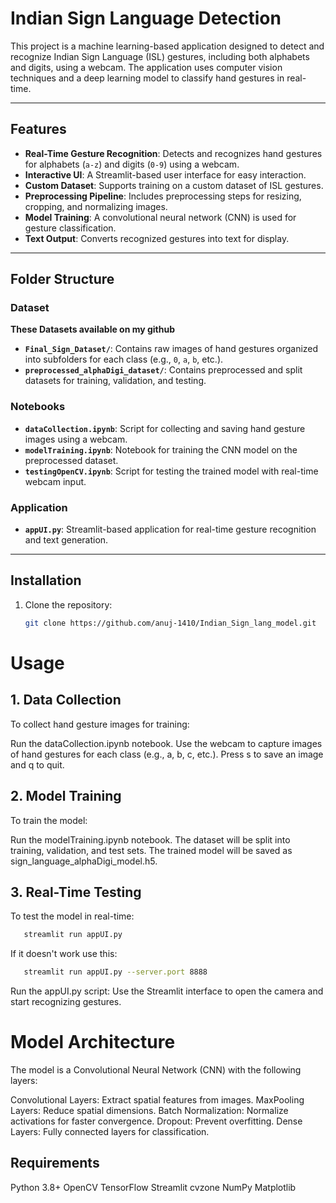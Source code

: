 # Indian Sign Language Detection

This project is a machine learning-based application designed to detect and recognize Indian Sign Language (ISL) gestures, including both alphabets and digits, using a webcam. The application uses computer vision techniques and a deep learning model to classify hand gestures in real-time.

---

## Features

- **Real-Time Gesture Recognition**: Detects and recognizes hand gestures for alphabets (`a-z`) and digits (`0-9`) using a webcam.
- **Interactive UI**: A Streamlit-based user interface for easy interaction.
- **Custom Dataset**: Supports training on a custom dataset of ISL gestures.
- **Preprocessing Pipeline**: Includes preprocessing steps for resizing, cropping, and normalizing images.
- **Model Training**: A convolutional neural network (CNN) is used for gesture classification.
- **Text Output**: Converts recognized gestures into text for display.

---

## Folder Structure

### Dataset

**These Datasets available on my github**

- **`Final_Sign_Dataset/`**: Contains raw images of hand gestures organized into subfolders for each class (e.g., `0`, `a`, `b`, etc.).
- **`preprocessed_alphaDigi_dataset/`**: Contains preprocessed and split datasets for training, validation, and testing.

### Notebooks

- **`dataCollection.ipynb`**: Script for collecting and saving hand gesture images using a webcam.
- **`modelTraining.ipynb`**: Notebook for training the CNN model on the preprocessed dataset.
- **`testingOpenCV.ipynb`**: Script for testing the trained model with real-time webcam input.

### Application

- **`appUI.py`**: Streamlit-based application for real-time gesture recognition and text generation.

---

## Installation

1. Clone the repository:
   ```bash
   git clone https://github.com/anuj-1410/Indian_Sign_lang_model.git
   ```

# Usage

## 1. Data Collection

To collect hand gesture images for training:

Run the dataCollection.ipynb notebook.
Use the webcam to capture images of hand gestures for each class (e.g., a, b, c, etc.).
Press s to save an image and q to quit.

## 2. Model Training

To train the model:

Run the modelTraining.ipynb notebook.
The dataset will be split into training, validation, and test sets.
The trained model will be saved as sign_language_alphaDigi_model.h5.

## 3. Real-Time Testing

To test the model in real-time:

```bash
   streamlit run appUI.py
```

If it doesn't work use this:

```bash
   streamlit run appUI.py --server.port 8888
```

Run the appUI.py script:
Use the Streamlit interface to open the camera and start recognizing gestures.

# Model Architecture

The model is a Convolutional Neural Network (CNN) with the following layers:

Convolutional Layers: Extract spatial features from images.
MaxPooling Layers: Reduce spatial dimensions.
Batch Normalization: Normalize activations for faster convergence.
Dropout: Prevent overfitting.
Dense Layers: Fully connected layers for classification.

## Requirements

Python 3.8+
OpenCV
TensorFlow
Streamlit
cvzone
NumPy
Matplotlib
